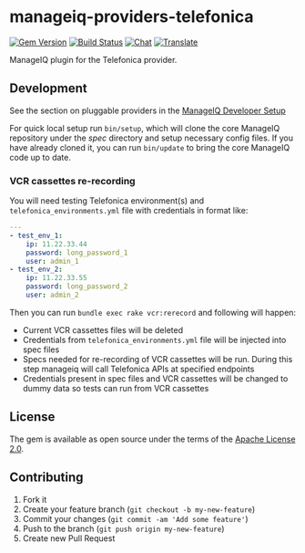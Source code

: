 # manageiq-providers-telefonica

[![Gem Version](https://badge.fury.io/rb/manageiq-providers-telefonica.svg)](http://badge.fury.io/rb/manageiq-providers-telefonica)
[![Build Status](https://travis-ci.org/ManageIQ/manageiq-providers-telefonica.svg)](https://travis-ci.org/ManageIQ/manageiq-providers-telefonica)
[![Chat](https://badges.gitter.im/Join%20Chat.svg)](https://gitter.im/ManageIQ/manageiq-providers-telefonica?utm_source=badge&utm_medium=badge&utm_campaign=pr-badge&utm_content=badge)
[![Translate](https://img.shields.io/badge/translate-zanata-blue.svg)](https://translate.zanata.org/zanata/project/view/manageiq-providers-telefonica)

ManageIQ plugin for the Telefonica provider.

## Development

See the section on pluggable providers in the [ManageIQ Developer Setup](http://manageiq.org/docs/guides/developer_setup)

For quick local setup run `bin/setup`, which will clone the core ManageIQ repository under the *spec* directory and setup necessary config files. If you have already cloned it, you can run `bin/update` to bring the core ManageIQ code up to date.

### VCR cassettes re-recording

You will need testing Telefonica environment(s) and `telefonica_environments.yml` file with credentials in format like:
```yml
---
- test_env_1:
    ip: 11.22.33.44
    password: long_password_1
    user: admin_1
- test_env_2:
    ip: 11.22.33.55
    password: long_password_2
    user: admin_2
```

Then you can run `bundle exec rake vcr:rerecord` and following will happen:
* Current VCR cassettes files will be deleted
* Credentials from `telefonica_environments.yml` file will be injected into spec files
* Specs needed for re-recording of VCR cassettes will be run. During this step manageiq will call Telefonica APIs at specified endpoints
* Credentials present in spec files and VCR cassettes will be changed to dummy data so tests can run from VCR cassettes

## License

The gem is available as open source under the terms of the [Apache License 2.0](http://www.apache.org/licenses/LICENSE-2.0).

## Contributing

1. Fork it
2. Create your feature branch (`git checkout -b my-new-feature`)
3. Commit your changes (`git commit -am 'Add some feature'`)
4. Push to the branch (`git push origin my-new-feature`)
5. Create new Pull Request
